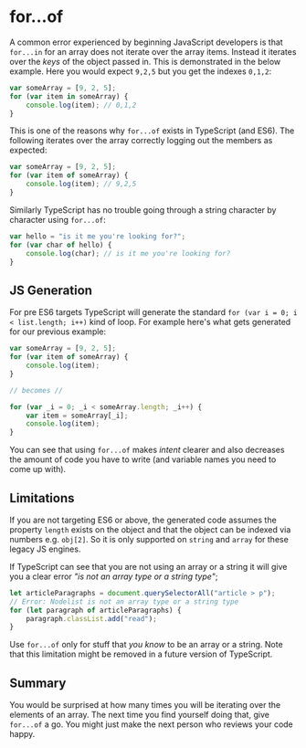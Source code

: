 # for...of

A common error experienced by beginning JavaScript developers is that `for...in` for an array does not iterate over the array items. Instead it iterates over the _keys_ of the object passed in. This is demonstrated in the below example. Here you would expect `9,2,5` but you get the indexes `0,1,2`:

```typescript
var someArray = [9, 2, 5];
for (var item in someArray) {
    console.log(item); // 0,1,2
}
```

This is one of the reasons why `for...of` exists in TypeScript \(and ES6\). The following iterates over the array correctly logging out the members as expected:

```typescript
var someArray = [9, 2, 5];
for (var item of someArray) {
    console.log(item); // 9,2,5
}
```

Similarly TypeScript has no trouble going through a string character by character using `for...of`:

```typescript
var hello = "is it me you're looking for?";
for (var char of hello) {
    console.log(char); // is it me you're looking for?
}
```

## JS Generation

For pre ES6 targets TypeScript will generate the standard `for (var i = 0; i < list.length; i++)` kind of loop. For example here's what gets generated for our previous example:

```typescript
var someArray = [9, 2, 5];
for (var item of someArray) {
    console.log(item);
}

// becomes //

for (var _i = 0; _i < someArray.length; _i++) {
    var item = someArray[_i];
    console.log(item);
}
```

You can see that using `for...of` makes _intent_ clearer and also decreases the amount of code you have to write \(and variable names you need to come up with\).

## Limitations

If you are not targeting ES6 or above, the generated code assumes the property `length` exists on the object and that the object can be indexed via numbers e.g. `obj[2]`. So it is only supported on `string` and `array` for these legacy JS engines.

If TypeScript can see that you are not using an array or a string it will give you a clear error _"is not an array type or a string type"_;

```typescript
let articleParagraphs = document.querySelectorAll("article > p");
// Error: Nodelist is not an array type or a string type
for (let paragraph of articleParagraphs) {
    paragraph.classList.add("read");
}
```

Use `for...of` only for stuff that _you know_ to be an array or a string. Note that this limitation might be removed in a future version of TypeScript.

## Summary

You would be surprised at how many times you will be iterating over the elements of an array. The next time you find yourself doing that, give `for...of` a go. You might just make the next person who reviews your code happy.

